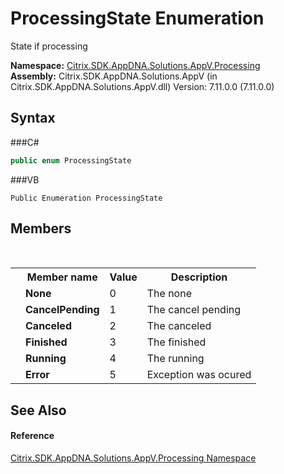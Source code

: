 # ProcessingState Enumeration
 

State if processing

**Namespace:**&nbsp;<a href="N_Citrix_SDK_AppDNA_Solutions_AppV_Processing">Citrix.SDK.AppDNA.Solutions.AppV.Processing</a><br />**Assembly:**&nbsp;Citrix.SDK.AppDNA.Solutions.AppV (in Citrix.SDK.AppDNA.Solutions.AppV.dll) Version: 7.11.0.0 (7.11.0.0)

## Syntax

###C#
```csharp
public enum ProcessingState
```

###VB
```vbnet
Public Enumeration ProcessingState
```


## Members
&nbsp;<table><tr><th></th><th>Member name</th><th>Value</th><th>Description</th></tr><tr><td /><td target="F:Citrix.SDK.AppDNA.Solutions.AppV.Processing.ProcessingState.None">**None**</td><td>0</td><td>The none</td></tr><tr><td /><td target="F:Citrix.SDK.AppDNA.Solutions.AppV.Processing.ProcessingState.CancelPending">**CancelPending**</td><td>1</td><td>The cancel pending</td></tr><tr><td /><td target="F:Citrix.SDK.AppDNA.Solutions.AppV.Processing.ProcessingState.Canceled">**Canceled**</td><td>2</td><td>The canceled</td></tr><tr><td /><td target="F:Citrix.SDK.AppDNA.Solutions.AppV.Processing.ProcessingState.Finished">**Finished**</td><td>3</td><td>The finished</td></tr><tr><td /><td target="F:Citrix.SDK.AppDNA.Solutions.AppV.Processing.ProcessingState.Running">**Running**</td><td>4</td><td>The running</td></tr><tr><td /><td target="F:Citrix.SDK.AppDNA.Solutions.AppV.Processing.ProcessingState.Error">**Error**</td><td>5</td><td>Exception was ocured</td></tr></table>

## See Also


#### Reference
<a href="N_Citrix_SDK_AppDNA_Solutions_AppV_Processing">Citrix.SDK.AppDNA.Solutions.AppV.Processing Namespace</a><br />
